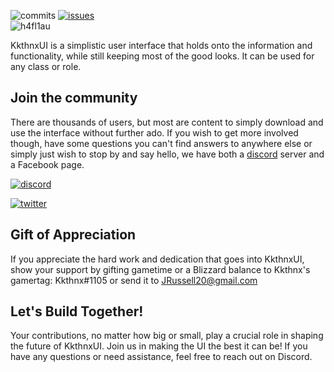 ![commits](https://img.shields.io/github/last-commit/Kkthnx-WoW/KkthnxUI/master) [![issues](https://img.shields.io/github/issues/Kkthnx-Wow/KkthnxUI)](https://github.com/Kkthnx-Wow/KkthnxUI/issues)   
![h4fl1au](https://user-images.githubusercontent.com/1692977/31845157-13107948-b5cc-11e7-926d-67e669b8ca69.png)   

KkthnxUI is a simplistic user interface that holds onto the information and functionality, while still keeping most of the good looks.
It can be used for any class or role. 

## Join the community
There are thousands of users, but most are content to simply download and use the interface without further ado. If you wish to get more involved though, have some questions you can't find answers to anywhere else or simply just wish to stop by and say hello, we have both a [discord](https://discordapp.com/) server and a Facebook page. 

[![discord](https://img.shields.io/discord/885347380231286855?label=Discord)](https://discord.gg/Rc9wcK9cAB)  

[![twitter](https://img.shields.io/twitter/follow/KkthnxUI)](twitter.com/KkthnxUI)   

## Gift of Appreciation
If you appreciate the hard work and dedication that goes into KkthnxUI, show your support by gifting gametime or a Blizzard balance to Kkthnx's gamertag: Kkthnx#1105 or send it to JRussell20@gmail.com

## Let's Build Together!
Your contributions, no matter how big or small, play a crucial role in shaping the future of KkthnxUI. Join us in making the UI the best it can be! If you have any questions or need assistance, feel free to reach out on Discord.
